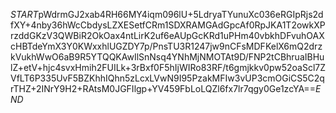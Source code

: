 $START$pWdrmGJ2xab4RH66MY4iqm096lU+5LdryaTYunuXc036eRGIpRjs2dfXY+4nby36hWcCbdysLZXESetfCRm1SDXRAMGAdGpcAf0RpJKA1T2owkXPrzddGKzV3QWBiR2OkOax4ntLirK2uf6eAUpGcKRd1uPHm40vbkhDFvuhOAXcHBTdeYmX3Y0KWxxhlUGZDY7p/PnsTU3R1247jw9nCFsMDFKelX6mQ2drzkVukhWwO6aB9R5YTQQKAwIlSnNsq4YNhMjNMOTAt9D/FNP2tCBhruaIBHulZ+etV+hjc4svxHmih2FUILk+3rBxf0F5hIjWIRo83RF/t6gmjkkv0pw52oaScl7ZVfLT6P335UvF5BZKhhIQhn5zLcxLVwN9I95PzakMFIw3vUP3cmOGiCS5C2qrTHZ+2INrY9H2+RAtsM0JGFIlgp+YV459FbLoLQZl6fx7lr7qgy0Ge1zcYA==$END$